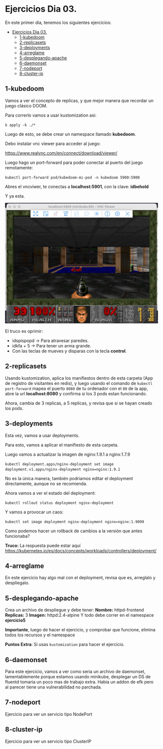 # Ejercicios Dia 03.

En este primer dia, tenemos los siguientes ejercicios:

- [Ejercicios Dia 03.](#ejercicios-dia-03)
  - [1-kubedoom](#1-kubedoom)
  - [2-replicasets](#2-replicasets)
  - [3-deployments](#3-deployments)
  - [4-arreglame](#4-arreglame)
  - [5-desplegando-apache](#5-desplegando-apache)
  - [6-daemonset](#6-daemonset)
  - [7-nodeport](#7-nodeport)
  - [8-cluster-ip](#8-cluster-ip)

## 1-kubedoom

Vamos a ver el concepto de replicas, y que mejor manera que recordar un juego clásico DOOM.

Para correrlo vamos a usar kustomization asi:

`k apply -k ./*`

Luego de esto, se debe crear un namespace llamado **kubedoom**.

Debo instalar vnc viewer para acceder al juego:

https://www.realvnc.com/en/connect/download/viewer/

Luego hago un port-forward para poder conectar al puerto del juego remotamente:

`kubectl port-forward pod/kubedoom-mi-pod -n kubedoom 5900:5900`

Abres el vncviwer, te conectas a **localhost:5901**, con la clave: **idbehold**

Y ya esta.

![Alt text](kubedoom.png)

El truco es oprimir:
- idspispopd -> Para atravesar paredes.
- idkfa + 5 -> Para tener un arma grande.
- Con las teclas de mueves y disparas con la tecla **control**.

## 2-replicasets

Usando kustomization, aplica los manifiestos dentro de esta carpeta (App de registro de visitantes en redis), y luego usando el comando de `kubectl port-forward` mapea el puerto `8080` de tu ordenador con el `80` de la app, abre la url **localhost:8080** y confirma si los 3 pods estan funcionando.

Ahora, cambia de 3 replicas, a 5 replicas, y revisa que si se hayan creado los pods.

## 3-deployments

Esta vez, vamos a usar deployments.

Para esto, vamos a aplicar el manifiesto de esta carpeta.

Luego vamos a actualizar la imagen de nginx:1.9.1 a nginx:1.7.9

`kubectl deployment.apps/nginx-deployment set image deployment.v1.apps/nginx-deployment nginx=nginx:1.9.1`


No es la única manera, también podriamos editar el deployment directamente, aunque no se recomienda.

Ahora vamos a ver el estado del deployment:

`kubectl rollout status deployment nginx-deployment`

Y vamos a provocar un caos:

`kubectl set image deployment nginx-deployment nginx=nginx:1.9099`

Como podemos hacer un rollback de cambios a la versión que antes funcionaba?

**Truco:** La respuesta puede estar aquí https://kubernetes.io/es/docs/concepts/workloads/controllers/deployment/

## 4-arreglame

En este ejercicio hay algo mal con el deployment, revisa que es, arreglalo y despliegalo.

## 5-desplegando-apache

Crea un archivo de despliegue y debe tener:
**Nombre:** httpd-frontend
**Replicas:** 3
**Imagen:** httpd:2.4-alpine
Y todo debe correr en el namespace **ejercicio5**

**Importante**, luego de hacer el ejercicio, y comprobar que funcione, elimina todos los recursos y el namespace

**Puntos Extra**: Si usas `kustomization` para hacer el ejercicio.

## 6-daemonset

Para este ejercicio, vamos a ver como seria un archivo de daemonset, lamentablemente porque estamos usando minikube, desplegar un DS de fluentd tomaria un poco mas de trabajo extra.
Habia un addon de efk pero al parecer tiene una vulnerabilidad no parchada.

## 7-nodeport

Ejercicio para ver un servicio tipo NodePort

## 8-cluster-ip

Ejercicio para ver un servicio tipo ClusterIP